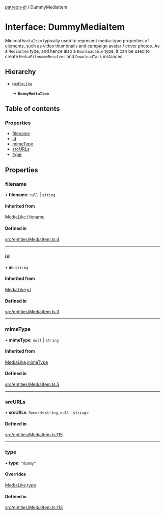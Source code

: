 [patreon-dl](../README.md) / DummyMediaItem

# Interface: DummyMediaItem

Minimal `MediaItem` typically used to represent media-type properties of elements, such
as video thumbnails and campaign avatar / cover photos.
As a `MediaItem` type, and hence also a `Downloadable` type, it can be used to create
`MediaFilenameResolver` and `DownloadTask` instances.

## Hierarchy

- [`MediaLike`](MediaLike.md)

  ↳ **`DummyMediaItem`**

## Table of contents

### Properties

- [filename](DummyMediaItem.md#filename)
- [id](DummyMediaItem.md#id)
- [mimeType](DummyMediaItem.md#mimetype)
- [srcURLs](DummyMediaItem.md#srcurls)
- [type](DummyMediaItem.md#type)

## Properties

### filename

• **filename**: ``null`` \| `string`

#### Inherited from

[MediaLike](MediaLike.md).[filename](MediaLike.md#filename)

#### Defined in

[src/entities/MediaItem.ts:4](https://github.com/patrickkfkan/patreon-dl/blob/47a7410/src/entities/MediaItem.ts#L4)

___

### id

• **id**: `string`

#### Inherited from

[MediaLike](MediaLike.md).[id](MediaLike.md#id)

#### Defined in

[src/entities/MediaItem.ts:3](https://github.com/patrickkfkan/patreon-dl/blob/47a7410/src/entities/MediaItem.ts#L3)

___

### mimeType

• **mimeType**: ``null`` \| `string`

#### Inherited from

[MediaLike](MediaLike.md).[mimeType](MediaLike.md#mimetype)

#### Defined in

[src/entities/MediaItem.ts:5](https://github.com/patrickkfkan/patreon-dl/blob/47a7410/src/entities/MediaItem.ts#L5)

___

### srcURLs

• **srcURLs**: `Record`\<`string`, ``null`` \| `string`\>

#### Defined in

[src/entities/MediaItem.ts:115](https://github.com/patrickkfkan/patreon-dl/blob/47a7410/src/entities/MediaItem.ts#L115)

___

### type

• **type**: ``"dummy"``

#### Overrides

[MediaLike](MediaLike.md).[type](MediaLike.md#type)

#### Defined in

[src/entities/MediaItem.ts:113](https://github.com/patrickkfkan/patreon-dl/blob/47a7410/src/entities/MediaItem.ts#L113)
